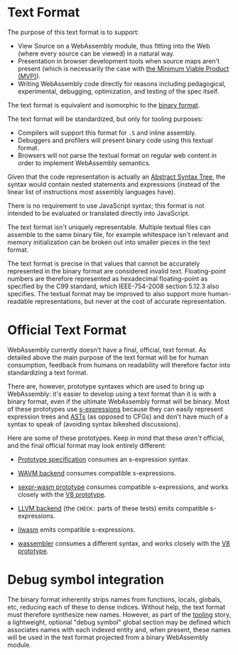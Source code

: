 # Text Format

The purpose of this text format is to support:
* View Source on a WebAssembly module, thus fitting into the Web (where every
  source can be viewed) in a natural way.
* Presentation in browser development tools when source maps aren't present
  (which is necessarily the case with [the Minimum Viable Product (MVP)](MVP.md)).
* Writing WebAssembly code directly for reasons including pedagogical,
  experimental, debugging, optimization, and testing of the spec itself.

The text format is equivalent and isomorphic to the [binary format](BinaryEncoding.md).

The text format will be standardized, but only for tooling purposes:
* Compilers will support this format for `.S` and inline assembly.
* Debuggers and profilers will present binary code using this textual format.
* Browsers will not parse the textual format on regular web content in order to
  implement WebAssembly semantics.

Given that the code representation is actually an
[Abstract Syntax Tree](AstSemantics.md), the syntax would contain nested
statements and expressions (instead of the linear list of instructions most
assembly languages have).

There is no requirement to use JavaScript syntax; this format is not intended to
be evaluated or translated directly into JavaScript.

The text format isn't uniquely representable. Multiple textual files can assemble
to the same binary file, for example whitespace isn't relevant and memory initialization
can be broken out into smaller pieces in the text format.

The text format is precise in that values that cannot be accurately represented in the
binary format are considered invalid text. Floating-point numbers are therefore
represented as hexadecimal floating-point as specified by the C99 standard, which
IEEE-754-2008 section 5.12.3 also specifies. The textual format may be improved to also
support more human-readable representations, but never at the cost of accurate representation.

# Official Text Format

WebAssembly currently doesn't have a final, official, text format. As detailed above the
main purpose of the text format will be for human consumption, feedback from humans on
readability will therefore factor into standardizing a text format.

There are, however, prototype syntaxes which are used to bring up WebAssembly: it's easier
to develop using a text format than it is with a binary format, even if the ultimate
WebAssembly format will be binary. Most of these prototypes use [s-expressions][] because they
can easily represent expression trees and [ASTs](ASTSemantics.md) (as opposed to CFGs)
and don't have much of a syntax to speak of (avoiding syntax bikeshed discussions).

  [s-expressions]: https://en.wikipedia.org/wiki/S-expression

Here are some of these prototypes. Keep in mind that these *aren't* official, and the final
official format may look entirely different:

* [Prototype specification][] consumes an s-expression syntax.
* [WAVM backend][] consumes compatible s-expressions.
* [sexpr-wasm prototype][] consumes compatible s-expressions, and works closely with the [V8 prototype][].
* [LLVM backend][] (the `CHECK:` parts of these tests) emits compatible s-expressions.
* [ilwasm][] emits compatible s-expressions.
* [wassembler][] consumes a different syntax, and works closely with the [V8 prototype][].

  [prototype specification]: https://github.com/WebAssembly/spec/tree/master/ml-proto/test
  [LLVM backend]: https://github.com/llvm-mirror/llvm/tree/master/test/CodeGen/WebAssembly
  [WAVM backend]: https://github.com/AndrewScheidecker/WAVM/tree/master/Test
  [wassembler]: https://github.com/ncbray/wassembler/tree/master/demos
  [V8 prototype]: https://github.com/WebAssembly/v8-native-prototype
  [ilwasm]: https://github.com/WebAssembly/ilwasm
  [sexpr-wasm prototype]: https://github.com/WebAssembly/sexpr-wasm-prototype

# Debug symbol integration

The binary format inherently strips names from functions, locals, globals, etc,
reducing each of these to dense indices. Without help, the text format must
therefore synthesize new names. However, as part of the [tooling](Tooling.md)
story, a lightweight, optional "debug symbol" global section may be defined
which associates names with each indexed entity and, when present, these names
will be used in the text format projected from a binary WebAssembly module.
